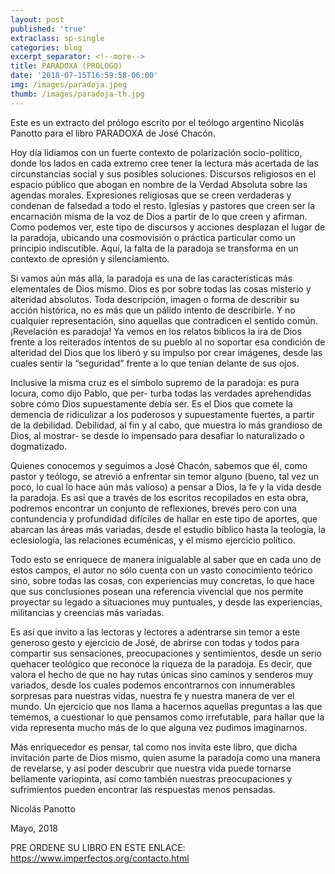 ```yaml
---
layout: post
published: 'true'
extraclass: sp-single
categories: blog
excerpt_separator: <!--more-->
title: PARADOXA (PROLOGO)
date: '2018-07-15T16:59:58-06:00'
img: /images/paradoja.jpeg
thumb: /images/paradoja-th.jpg
---
```

Este es un extracto del prólogo escrito por el teólogo argentino Nicolás Panotto para el libro PARADOXA de José Chacón.

Hoy día lidiamos con un fuerte contexto de polarización socio-político, donde los lados en cada extremo cree tener la lectura más acertada de las circunstancias social y sus posibles soluciones. Discursos religiosos en el espacio público que abogan en nombre de la Verdad Absoluta sobre las agendas morales. Expresiones religiosas que se creen verdaderas y condenan de falsedad a todo el resto. Iglesias y pastores que creen ser la encarnación misma de la voz de Dios a partir de lo que creen y afirman. Como podemos ver, este tipo de discursos y acciones desplazan el lugar de la paradoja, ubicando una cosmovisión o práctica particular como un principio indiscutible. Aquí, la falta de la paradoja se transforma en un contexto de opresión y silenciamiento. 

Si vamos aún más allá, la paradoja es una de las características más elementales de Dios mismo. Dios es por sobre todas las cosas misterio y alteridad absolutos. Toda descripción, imagen o forma de describir su acción histórica, no es más que un pálido intento de describirle. Y no cualquier representación, sino aquellas que contradicen el sentido común. ¡Revelación es paradoja! Ya vemos en los relatos bíblicos la ira de Dios frente a los reiterados intentos de su pueblo al no soportar esa condición de alteridad del Dios que los liberó y su impulso por crear imágenes, desde las cuales sentir la “seguridad” frente a lo que tenían delante de sus ojos. 

Inclusive la misma cruz es el símbolo supremo de la paradoja: es pura locura, como dijo Pablo, que per- turba todas las verdades aprehendidas sobre cómo Dios supuestamente debía ser. Es el Dios que comete la demencia de ridiculizar a los poderosos y supuestamente fuertes, a partir de la debilidad. Debilidad, al fin y al cabo, que muestra lo más grandioso de Dios, al mostrar- se desde lo impensado para desafiar lo naturalizado o dogmatizado. 

Quienes conocemos y seguimos a José Chacón, sabemos que él, como pastor y teólogo, se atrevió a enfrentar sin temor alguno (bueno, tal vez un poco, lo cual lo hace aún más valioso) a pensar a Dios, la fe y la vida desde la paradoja. Es así que a través de los escritos recopilados en esta obra, podremos encontrar un conjunto de reflexiones, breves pero con una contundencia y profundidad difíciles de hallar en este tipo de aportes, que abarcan las áreas más variadas, desde el estudio bíblico hasta la teología, la eclesiología, las relaciones ecuménicas, y el mismo ejercicio político. 

Todo esto se enriquece de manera inigualable al saber que en cada uno de estos campos, el autor no sólo cuenta con un vasto conocimiento teórico sino, sobre todas las cosas, con experiencias muy concretas, lo que hace que sus conclusiones posean una referencia vivencial que nos permite proyectar su legado a situaciones muy puntuales, y desde las experiencias, militancias y creencias más variadas. 

Es así que invito a las lectoras y lectores a adentrarse sin temor a este generoso gesto y ejercicio de José, de abrirse con todas y todos para compartir sus sensaciones, preocupaciones y sentimientos, desde un serio quehacer teológico que reconoce la riqueza de la paradoja. Es decir, que valora el hecho de que no hay rutas únicas sino caminos y senderos muy variados, desde los cuales podemos encontrarnos con innumerables sorpresas para nuestras vidas, nuestra fe y nuestra manera de ver el mundo. Un ejercicio que nos llama a hacernos aquellas preguntas a las que tememos, a cuestionar lo que pensamos como irrefutable, para hallar que la vida representa mucho más de lo que alguna vez pudimos imaginarnos. 

Más enriquecedor es pensar, tal como nos invita este libro, que dicha invitación parte de Dios mismo, quien asume la paradoja como una manera de revelarse, y así poder descubrir que nuestra vida puede tornarse bellamente variopinta, así como también nuestras preocupaciones y sufrimientos pueden encontrar las respuestas menos pensadas. 

Nicolás Panotto 

Mayo, 2018

PRE ORDENE SU LIBRO EN ESTE ENLACE: https://www.imperfectos.org/contacto.html
